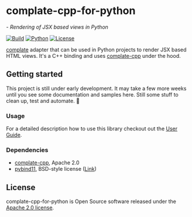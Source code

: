 # complate-cpp-for-python

*- Rendering of JSX based views in Python*

[![Build](https://github.com/tmehnert/complate-cpp-for-python/actions/workflows/build.yml/badge.svg)](https://github.com/tmehnert/complate-cpp-for-python/actions/workflows/build.yml)
[![Python](https://img.shields.io/badge/python-3.6%2B-blue)](https://www.python.org/downloads/)
[![License](https://img.shields.io/badge/License-Apache%202.0-blue.svg)](LICENSE)

[complate](https://complate.org) adapter that can be used in Python projects to render JSX based HTML views. It's a
C++ binding and uses [complate-cpp](https://github.com/tmehnert/complate-cpp) under the hood.

## Getting started

This project is still under early development. It may take a few more weeks until you see some documentation and samples
here. Still some stuff to clean up, test and automate. :construction_worker:

### Usage

For a detailed description how to use this library checkout out the [User Guide](USER_GUIDE.md).

### Dependencies

* [complate-cpp](https://github.com/tmehnert/complate-cpp), Apache 2.0
* [pybind11](https://github.com/pybind/pybind11), BSD-style
  license ([Link](https://github.com/pybind/pybind11/blob/master/LICENSE))

## License

complate-cpp-for-python is Open Source software released under the [Apache 2.0 license](LICENSE).
